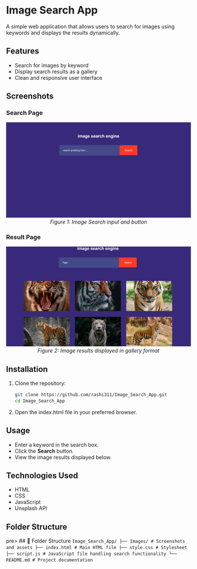 # Image Search App

A simple web application that allows users to search for images using keywords and displays the results dynamically.

## Features

- Search for images by keyword
- Display search results as a gallery
- Clean and responsive user interface

## Screenshots

### Search Page

<p align="center">
  <img src="Images/screenshot4.png" alt="Search Page" width="600" />
  <br>
  <em>Figure 1: Image Search input and button</em>
</p>

### Result Page

<p align="center">
  <img src="Images/screenshot5.png" alt="Results Page" width="600" />
  <br>
  <em>Figure 2: Image results displayed in gallery format</em>
</p>

## Installation

1. Clone the repository:

   ```bash
   git clone https://github.com/rashi311/Image_Search_App.git
   cd Image_Search_App

2. Open the index.html file in your preferred browser.

## Usage

- Enter a keyword in the search box.  
- Click the **Search** button.  
- View the image results displayed below.

## Technologies Used

- HTML  
- CSS  
- JavaScript  
- Unsplash API

## Folder Structure

pre> ## 📁 Folder Structure ``` Image_Search_App/ ├── Images/ # Screenshots and assets ├── index.html # Main HTML file ├── style.css # Stylesheet ├── script.js # JavaScript file handling search functionality └── README.md # Project documentation ``` </pre>







